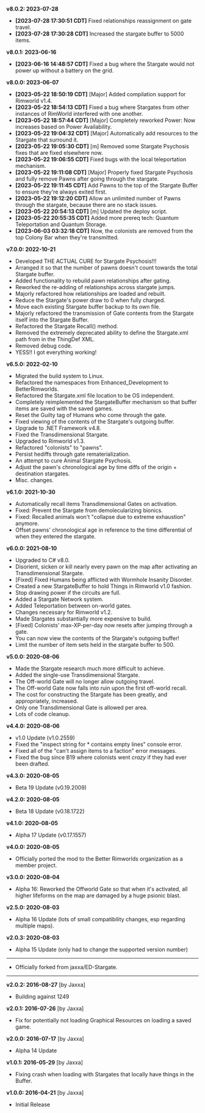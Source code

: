 **v8.0.2: 2023-07-28**
* **[2023-07-28 17:30:51 CDT]** Fixed relationships reassignment on gate travel. 
* **[2023-07-28 17:30:28 CDT]** Increased the stargate buffer to 5000 items.

**v8.0.1: 2023-06-16**
* **[2023-06-16 14:48:57 CDT]** Fixed a bug where the Stargate would not power up without a battery on the grid.

**v8.0.0: 2023-06-07**
* **[2023-05-22 18:50:19 CDT]** [Major] Added compilation support for Rimworld v1.4.
* **[2023-05-22 18:54:13 CDT]** Fixed a bug where Stargates from other instances of RimWorld interfered with one another.
* **[2023-05-22 18:57:44 CDT]** [Major] Completely reworked Power: Now increases based on Power Availability.
* **[2023-05-22 19:04:32 CDT]** [Major] Automatically add resources to the Stargate that surround it.
* **[2023-05-22 19:05:30 CDT]** [m] Removed some Stargate Psychosis fixes that are fixed elsewhere now.
* **[2023-05-22 19:06:55 CDT]** Fixed bugs with the local teleportation mechanism.
* **[2023-05-22 19:11:08 CDT]** [Major] Properly fixed Stargate Psychosis and fully remove Pawns after going through the stargate.
* **[2023-05-22 19:11:45 CDT]** Add Pawns to the top of the Stargate Buffer to ensure they're always exited first.
* **[2023-05-22 19:12:20 CDT]** Allow an unlimited number of Pawns through the stargate, because there are no stack issues.
* **[2023-05-22 20:54:13 CDT]** [m] Updated the deploy script.
* **[2023-05-22 20:55:35 CDT]** Added more prereq tech: Quantum Teleportation and Quantum Storage.
* **[2023-06-03 03:32:18 CDT]** Now, the colonists are removed from the top Colony Bar when they're transmitted.

**v7.0.0: 2022-10-21**
* Developed THE ACTUAL CURE for Stargate Psychosis!!!
* Arranged it so that the number of pawns doesn't count towards the total Stargate buffer.
* Added functionality to rebuild pawn relationships after gating.
* Reworked the re-adding of relationships across stargate jumps.
* Majorly refactored how relationships are loaded and rebuilt.
* Reduce the Stargate's power draw to 0 when fully charged.
* Move each existing Stargate buffer backup to its own file.
* Majorly refactored the transmission of Gate contents from the Stargate itself into the Stargate Buffer.
* Refactored the Stargate Recall() method.
* Removed the extremely deprecated ability to define the Stargate.xml path from in the ThingDef XML.
* Removed debug code.
* YESS!! I got everything working!

**v6.5.0: 2022-02-10**
* Migrated the build system to Linux.
* Refactored the namespaces from Enhanced_Development to BetterRimworlds.
* Refactored the Stargate.xml file location to be OS independent.
* Completely reimplemented the StargateBuffer mechanism so that buffer items are saved with the saved games.
* Reset the Guilty tag of Humans who come through the gate.
* Fixed viewing of the contents of the Stargate's outgoing buffer.
* Upgrade to .NET Framework v4.8.
* Fixed the Transdimensional Stargate.
* Upgraded to Rimworld v1.3.
* Refactored "colonists" to "pawns".
* Persist hediffs through gate rematerialization.
* An attempt to cure Animal Stargate Psychosis.
* Adjust the pawn's chronological age by time diffs of the origin + destination stargates.
* Misc. changes.

**v6.1.0: 2021-10-30**
* Automatically recall items Transdimensional Gates on activation.
* Fixed: Prevent the Stargate from demolecularizing bionics.
* Fixed: Recalled animals won't "collapse due to extreme exhaustion" anymore.
* Offset pawns' chronological age in reference to the time differential of when they entered the stargate.

**v6.0.0: 2021-08-10**
* Upgraded to C# v8.0.
* Disorient, sicken or kill nearly every pawn on the map after activating an Transdimensional Stargate.
* [Fixed] Fixed Humans being afflicted with Wormhole Insanity Disorder.
* Created a new StargateBuffer to hold Things in Rimworld v1.0 fashion.
* Stop drawing power if the circuits are full.
* Added a Stargate Network system.
* Added Teleportation between on-world gates.
* Changes necessary for Rimworld v1.2.
* Made Stargates substantially more expensive to build.
* [Fixed] Colonists' max-XP-per-day now resets after jumping through a gate.
* You can now view the contents of the Stargate's outgoing buffer!
* Limit the number of item sets held in the stargate buffer to 500.

**v5.0.0: 2020-08-06**
* Made the Stargate research much more difficult to achieve.
* Added the single-use Transdimensional Stargate.
* The Off-world Gate will no longer allow outgoing travel.
* The Off-world Gate now falls into ruin upon the first off-world recall.
* The cost for constructing the Stargate has been greatly, and appropriately, increased.
* Only one Transdimensional Gate is allowed per area.
* Lots of code cleanup.

**v4.4.0: 2020-08-06**
* v1.0 Update (v1.0.2559)
* Fixed the "inspect string for * contains empty lines" console error.
* Fixed all of the "can't assign items to a faction" error messages.
* Fixed the bug since B19 where colonists went *crazy* if they had ever been drafted.

**v4.3.0: 2020-08-05**
* Beta 19 Update (v0.19.2009)

**v4.2.0: 2020-08-05**
* Beta 18 Update (v0.18.1722)

**v4.1.0: 2020-08-05**
* Alpha 17 Update (v0.17.1557)

**v4.0.0: 2020-08-05**
* Officially ported the mod to the Better Rimworlds organization as a member project.

**v3.0.0: 2020-08-04**
* Alpha 16: Reworked the Offworld Gate so that when it's activated, all higher
  lifeforms on the map are damaged by a huge psionic blast.

**v2.5.0: 2020-08-03**
* Alpha 16 Update (lots of small compatibility changes, esp regarding multiple maps).

**v2.0.3: 2020-08-03**
* Alpha 15 Update (only had to change the supported version number)

--------------------------------------------------------------------------------------
* Officially forked from jaxxa/ED-Stargate.
--------------------------------------------------------------------------------------

**v2.0.2: 2016-08-27** [by Jaxxa]
* Building against 1249

**v2.0.1: 2016-07-26** [by Jaxxa]
* Fix for potentially not loading Graphical Resources on loading a saved game.

**v2.0.0: 2016-07-17** [by Jaxxa]
* Alpha 14 Update

**v1.0.1: 2016-05-29** [by Jaxxa]
* Fixing crash when loading with Stargates that locally have things in the Buffer.

**v1.0.0: 2016-04-21** [by Jaxxa]
* Initial Release
